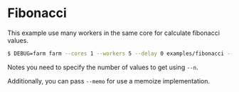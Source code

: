 # Fibonacci

This example use many workers in the same core for calculate fibonacci values.

```bash
$ DEBUG=farm farm --cores 1 --workers 5 --delay 0 examples/fibonacci --n=20
```

Notes you need to specify the number of values to get using `--n`.

Additionally, you can pass `--memo` for use a memoize implementation.
